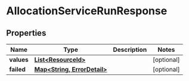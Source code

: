

# AllocationServiceRunResponse


## Properties

Name | Type | Description | Notes
------------ | ------------- | ------------- | -------------
**values** | [**List&lt;ResourceId&gt;**](ResourceId.md) |  |  [optional]
**failed** | [**Map&lt;String, ErrorDetail&gt;**](ErrorDetail.md) |  |  [optional]



